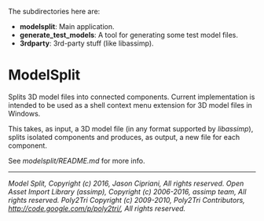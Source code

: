 The subdirectories here are:

- **modelsplit**: Main application.
- **generate_test_models**: A tool for generating some test model files.
- **3rdparty**: 3rd-party stuff (like libassimp).

# ModelSplit

Splits 3D model files into connected components. Current implementation is intended to be used as a shell context menu extension for 3D model files in Windows.

This takes, as input, a 3D model file (in any format supported by *libassimp*), splits isolated components and produces, as output, a new file for each component. 

See *modelsplit/README.md* for more info.

---

*Model Split, Copyright (c) 2016, Jason Cipriani, All rights reserved.*
*Open Asset Import Library (assimp), Copyright (c) 2006-2016, assimp team, All rights reserved.*
*Poly2Tri Copyright (c) 2009-2010, Poly2Tri Contributors, http://code.google.com/p/poly2tri/, All rights reserved.*
